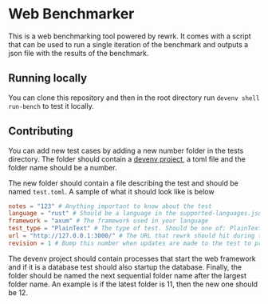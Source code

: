 # Web  Benchmarker

This is a web benchmarking tool powered by rewrk. It comes with a script that can be used to run a single iteration of the benchmark and outputs a json file with the results of the benchmark. 

## Running locally

You can clone this repository and then in the root directory run `devenv shell run-bench` to test it locally. 

## Contributing

You can add new test cases by adding a new number folder in the tests directory. The folder should contain a [devenv project](https://devenv.sh/), a toml file and the folder name should be a number. 

The new folder should contain a file describing the test and should be named `test.toml`. A sample of what it should look like is below
```toml
notes = "123" # Anything important to know about the test
language = "rust" # Should be a language in the supported-languages.json file. If it does not exist, then you can add it in the same PR.
framework = "axum" # The framework used in your language
test_type = "PlainText" # The type of test. Should be one of: PlainText, Json, Database, Html
url = "http://127.0.0.1:3000/" # The URL that rewrk should hit during the test
revision = 1 # Bump this number when updates are made to the test to prioritize it more highly in the re-test schedule
```

The devenv project should contain processes that start the web framework and if it is a database test should also startup the database. Finally, the folder should be named the
next sequential folder name after the largest folder name. An example is if the latest folder is 11, then the new one should be 12.
